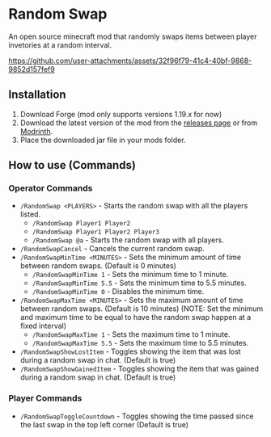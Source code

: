 # Random Swap

An open source minecraft mod that randomly swaps items between player invetories at a random interval.

https://github.com/user-attachments/assets/32f96f79-41c4-40bf-9868-9852d157fef9


## Installation
1. Download Forge (mod only supports versions 1.19.x for now)
2. Download the latest version of the mod from the [releases page](https://github.com/arbusam/Random-Swap/releases) or from [Modrinth](https://modrinth.com/mod/random-swap).
3. Place the downloaded jar file in your mods folder.

## How to use (Commands)

### Operator Commands
- `/RandomSwap <PLAYERS>` - Starts the random swap with all the players listed.
  - `/RandomSwap Player1 Player2`
  - `/RandomSwap Player1 Player2 Player3`
  - `/RandomSwap @a` - Starts the random swap with all players.
- `/RandomSwapCancel` - Cancels the current random swap.
- `/RandomSwapMinTime <MINUTES>` - Sets the minimum amount of time between random swaps. (Default is 0 minutes)
  - `/RandomSwapMinTime 1` - Sets the minimum time to 1 minute.
  - `/RandomSwapMinTime 5.5` - Sets the minimum time to 5.5 minutes.
  - `/RandomSwapMinTime 0` - Disables the minimum time.
- `/RandomSwapMaxTime <MINUTES>` - Sets the maximum amount of time between random swaps. (Default is 10 minutes) (NOTE: Set the minimum and maximum time to be equal to have the random swap happen at a fixed interval)
  - `/RandomSwapMaxTime 1` - Sets the maximum time to 1 minute.
  - `/RandomSwapMaxTime 5.5` - Sets the maximum time to 5.5 minutes.
- `/RandomSwapShowLostItem` - Toggles showing the item that was lost during a random swap in chat. (Default is true)
- `/RandomSwapShowGainedItem` - Toggles showing the item that was gained during a random swap in chat. (Default is true)

### Player Commands
- `/RandomSwapToggleCountdown` - Toggles showing the time passed since the last swap in the top left corner (Default is true)
